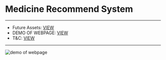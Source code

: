 # Medicine Recommend System
___________________________

- Future Assets: [ VIEW ](https://www.dropbox.com/sh/pxmpj2oi1jagh7b/AACwyTOT6h8g5GUI4KgFqCZna?dl=0)
- DEMO OF WEBPAGE: [ VIEW ](https://subhranshuchoudhury.github.io/MedicineRecommend/)
- T&C: [ VIEW ](https://raw.githubusercontent.com/subhranshuchoudhury/MedicineRecommend/main/Terms%20And%20Conditions.txt)
___________________________
![demo of webpage](https://user-images.githubusercontent.com/63858190/152561855-0d43a832-9d96-40ca-9f5b-480237f925ed.png)
